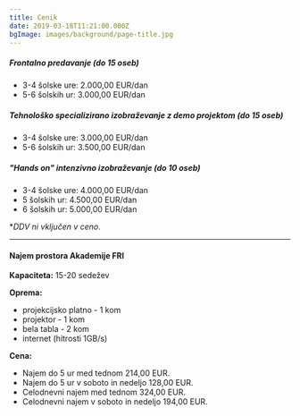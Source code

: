 ```yaml
---
title: Cenik
date: 2019-03-18T11:21:00.000Z
bgImage: images/background/page-title.jpg
---
```

##### Frontalno predavanje (do 15 oseb)

* 3-4 šolske ure: 2.000,00 EUR/dan
* 5-6 šolskih ur: 3.000,00 EUR/dan

##### Tehnološko specializirano izobraževanje z demo projektom (do 15 oseb)

* 3-4 šolske ure: 3.000,00 EUR/dan
* 5-6 šolskih ur: 3.500,00 EUR/dan

##### "Hands on" intenzivno izobraževanje (do 10 oseb)

* 3-4 šolske ure: 4.000,00 EUR/dan
* 5 šolskih ur: 4.500,00 EUR/dan
* 6 šolskih ur: 5.000,00 EUR/dan

\*_DDV ni vključen v ceno_.

- - -

#### Najem prostora Akademije FRI

**Kapaciteta:** 15-20 sedežev

**Oprema:**

* projekcijsko platno - 1 kom
* projektor - 1 kom
* bela tabla - 2 kom
* internet (hitrosti 1GB/s)

**Cena:**

* Najem do 5 ur med tednom 214,00 EUR.
* Najem do 5 ur v soboto in nedeljo 128,00 EUR.
* Celodnevni najem med tednom 324,00 EUR.
* Celodnevni najem v soboto in nedeljo 194,00 EUR.
